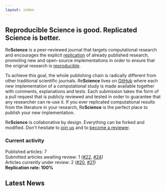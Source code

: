 ```yaml
---
layout: index
---
```


## Reproducible Science is good. Replicated Science is better.

Re**Science** is a peer-reviewed journal that targets computational research
and encourages the explicit [replication](faq) of already published research,
promoting new and open-source implementations in order to ensure that the
original research is [reproducible](faq).

To achieve this goal, the whole publishing chain is radically different from
other traditional scientific journals. Re**Science** lives on
[GitHub](https://github.com/ReScience/) where each new implementation of a
computational study is made available together with comments, explanations and
tests. Each submission takes the form of a pull request that is publicly
reviewed and tested in order to guarantee that any researcher can re-use it. If
you ever replicated computational results from the literature in your research,
Re**Science** is the perfect place to publish your new implementation.

Re**Science** is collaborative by design. Everything can be forked and
modified. Don't hesitate to [join us](faq) and to [become a reviewer](https://github.com/ReScience/ReScience/issues/27).


### Current activity

Published articles: 7  
Submitted articles awaiting review:	1 ([#22], [#24])  
Articles currently under review:	2 ([#20], [#21])  
**Replication rate: 100%**

[#20]: https://github.com/ReScience/ReScience-submission/pull/20
[#21]: https://github.com/ReScience/ReScience-submission/pull/21
[#22]: https://github.com/ReScience/ReScience-submission/pull/22
[#24]: https://github.com/ReScience/ReScience-submission/pull/24

## Latest News

